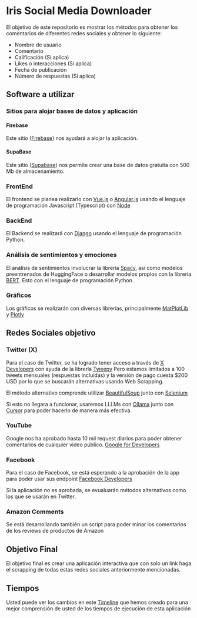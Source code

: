 # Iris Social Media Downloader

El objetivo de este repositorio es mostrar los métodos para obtener los 
comentarios de diferentes redes sociales y obtener lo siguiente:

- Nombre de usuario
- Comentario
- Calificación (Si aplica)
- Likes o interacciones (Si aplica)
- Fecha de publicación
- Número de respuestas (Si aplica)

## Software a utilizar
### Sitios para alojar bases de datos y aplicación
#### Firebase
Este sitio ([Firebase](https://firebase.google.com))  nos ayudará a alojar la aplicación. 


#### SupaBase
Este sitio ([Supabase](https://supabase.com/)) nos permite crear una base de datos gratuita con 500 Mb de almacenamiento.


### FrontEnd
El frontend se planea realizarlo con [Vue.js](https://vuejs.org/) o [Angular.js](https://angular.dev/) usando el lenguaje de programación Javascript (Typescript) con [Node](https://nodejs.org)

### BackEnd
El Backend se realizará con [Django](https://www.djangoproject.com/) usando el lenguaje de programación Python.


### Análisis de sentimientos y emociones
El análisis de sentimientos involucrar la librería [Spacy](https://spacy.io/), así como modelos preentrenados de HuggingFace o 
desarrollar modelos propios con la librería [BERT](https://huggingface.co/docs/transformers/en/model_doc/bert).
Esto con el lenguaje de programación Python.

### Gráficos
Los gráficos se realizarán con diversas librerías, principalmente [MatPlotLib](https://matplotlib.org/) y [Plotly](https://plotly.com/) 

## Redes Sociales objetivo

### Twitter (X)
Para el caso de Twitter, se ha logrado tener acceso a través de 
[X Developers](https://developer.x.com/en) con ayuda de la librería
[Tweepy](https://www.tweepy.org/)
Pero estamos limitados a 100 tweets mensuales (respuestas incluídas) y la versión
de pago cuesta $200 USD por lo que se buscarán alternativas usando Web Scrapping.

El método alternativo comprende utilizar 
[BeautifulSoup](https://pypi.org/project/beautifulsoup4/) junto con [Selenium](https://www.selenium.dev/)

Si esto no llegara a funcionar, usaremos LLLMs con 
[Ollama](https://ollama.com/) junto con [Cursor](https://www.anthropic.com/) para poder hacerlo de manera más efectiva.





### YouTube
Google nos ha aprobado hasta 10 mil request diarios para poder 
obtener comentarios de cualquier video público.
[Google for Developers](https://console.developers.google.com/)


### Facebook
Para el caso de Facebook, se está esperando a la aprobación de la app 
para poder usar sus endpoint
[Facebook Developers](https://developers.facebook.com)

Si la aplicación no es aprobada, se evualuarán métodos alternativos como los que se usarán en Twitter.

### Amazon Comments
Se está desarrollando también un script para poder minar los comentarios de los reviews de productos de Amazon

## Objetivo Final
El objetivo final es crear una aplicación interactiva que con solo un link 
haga el scrapping de todas estas redes sociales anteriormente mencionadas.
 


## Tiempos
Usted puede ver los cambios en este [Timeline]() que hemos creado para una mejor comprensión de usted de los tiempos de ejecución de esta aplicación
